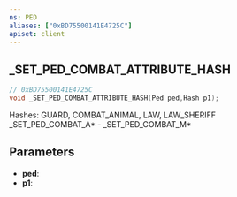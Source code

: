 ```yaml
---
ns: PED
aliases: ["0xBD75500141E4725C"]
apiset: client
---
```

## _SET_PED_COMBAT_ATTRIBUTE_HASH

```c
// 0xBD75500141E4725C
void _SET_PED_COMBAT_ATTRIBUTE_HASH(Ped ped,Hash p1);
```

Hashes: GUARD, COMBAT_ANIMAL, LAW, LAW_SHERIFF
_SET_PED_COMBAT_A* - _SET_PED_COMBAT_M*

## Parameters
* **ped**:
* **p1**:




